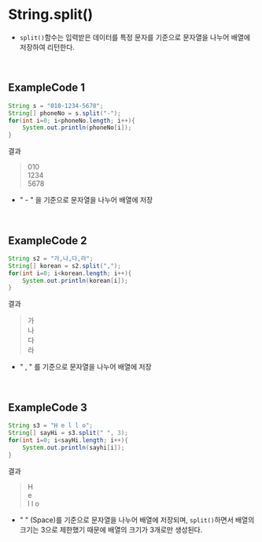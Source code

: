 # String.split()
- ```split()```함수는 입력받은 데이터를 특정 문자를 기준으로 문자열을 나누어 배열에 저장하여 리턴한다.

<br>

## ExampleCode 1
```java
String s = "010-1234-5678";
String[] phoneNo = s.split("-");
for(int i=0; i<phoneNo.length; i++){
    System.out.println(phoneNo[i]);
}
```
결과
> 010<Br>
1234<br>
5678

- " - " 을 기준으로 문자열을 나누어 배열에 저장

<Br>

## ExampleCode 2
```java
String s2 = "가,나,다,라";
String[] korean = s2.split(",");
for(int i=0; i<korean.length; i++){
    System.out.println(korean[i]);
}
```
결과
> 가<br>
나<br>
다<br>
라
- " , " 를 기준으로 문자열을 나누어 배열에 저장

<br>

## ExampleCode 3
```java
String s3 = "H e l l o";
String[] sayHi = s3.split(" ", 3);
for(int i=0; i<sayHi.length; i++){
    System.out.println(sayhi[i]);
}
```
결과
> H<br>
e<br>
l l o

- " " (Space)를 기준으로 문자열을 나누어 배열에 저장되며, ```split()```하면서 배열의 크기는 3으로 제한했기 때문에 배열의 크기가 3개로만 생성된다.

